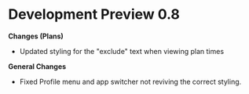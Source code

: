# Development Preview 0.8

**Changes (Plans)**
  - Updated styling for the "exclude" text when viewing plan times

**General Changes**
  - Fixed Profile menu and app switcher not reviving the correct styling. 

